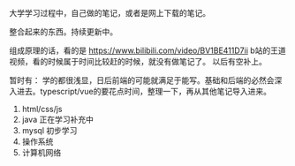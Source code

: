 大学学习过程中，自己做的笔记，或者是网上下载的笔记。

整合起来的东西。持续更新中。

组成原理的话，看的是
https://www.bilibili.com/video/BV1BE411D7ii
b站的王道视频，看的时候属于时间比较赶的时候，就没有做笔记了。
以后有空补上。

暂时有： 学的都很浅显，日后前端的可能就满足于能写。基础和后端的必然会深入进去。typescript/vue的要花点时间，整理一下，再从其他笔记导入进来。
1. html/css/js
2. java 正在学习补充中
3. mysql 初步学习
4. 操作系统
5. 计算机网络
